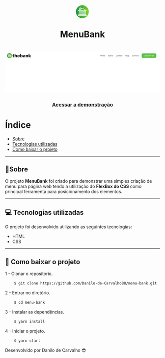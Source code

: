 <h1 align="center">
    <img src="imagens/logo.png">
    <p>MenuBank</p>
</h1>

<h1>
<img src="imagens/MenuBank.gif" alt="Gif do menu bank">
</h1>

<h3 align="center">
    <a href="https://danilo-de-carvalho88.github.io/menu-bank/">Acessar a demonstração</a>
</h3>

# Índice

- [Sobre](#-sobre)
- [Tecnologias utilizadas](#-tecnologias-utilizadas)
- [Como baixar o projeto](#-como-baixar-o-projeto)
---
## 📝Sobre

O projeto **MenuBank** foi criado para demonstrar uma simples criação de menu para página web tendo a utilização do **FlexBox do CSS** como principal ferramenta para posicionamento dos elementos.

---
## 💻 Tecnologias utilizadas

O projeto foi desenvolvido utilizando as seguintes tecnologias:

- HTML
- CSS

---

## 💽 Como baixar o projeto

1 - Clonar o repositório.

```bash
    $ git clone https://github.com/Danilo-de-Carvalho88/menu-bank.git
```

2 - Entrar no diretório.

```bash
    $ cd menu-bank 
```

3 - Instalar as dependências.

```bash
    $ yarn install 
```

4 - Iniciar o projeto.

```bash
    $ yarn start
```

Desenvolvido por Danilo de Carvalho 😎


